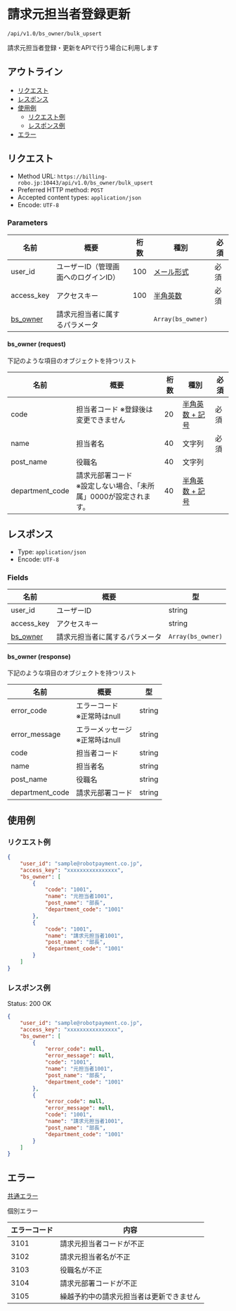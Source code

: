# 請求元担当者登録更新

`/api/v1.0/bs_owner/bulk_upsert`

請求元担当者登録・更新をAPIで行う場合に利用します

## アウトライン

- [リクエスト](#リクエスト)
- [レスポンス](#レスポンス)
- [使用例](#使用例)
  - [リクエスト例](#リクエスト例)
  - [レスポンス例](#レスポンス例)
- [エラー](#エラー)

## リクエスト
- Method URL: `https://billing-robo.jp:10443/api/v1.0/bs_owner/bulk_upsert`
- Preferred HTTP method: `POST`
- Accepted content types: `application/json`
- Encode: `UTF-8`

### Parameters

| 名前                         | 概要                                 | 桁数 | 種別                              | 必須 |
| ---------------------------- | ------------------------------------ | ---- | --------------------------------- | ---- |
| user_id                      | ユーザーID（管理画面へのログインID） | 100  | [メール形式](/README.md#種別) | 必須 |
| access_key                   | アクセスキー                         | 100  | [半角英数](/README.md#種別)   | 必須 |
| [bs_owner](#bsowner-request) | 請求元担当者に属するパラメータ       |      | `Array(bs_owner)`                 |      |

#### bs_owner (request)

<!-- 要素が多くないものは detail, summaryタグを使わない (なくても見やすくため) -->
下記のような項目のオブジェクトを持つリスト

| 名前            | 概要                                                                  | 桁数 | 種別                                   | 必須 |
| --------------- | --------------------------------------------------------------------- | ---- | -------------------------------------- | ---- |
| code            | 担当者コード  ※登録後は変更できません                                 | 20   | [半角英数 + 記号](/README.md#種別) | 必須 |
| name            | 担当者名                                                              | 40   | 文字列                                 | 必須 |
| post_name       | 役職名                                                                | 40   | 文字列                                 |      |
| department_code | 請求元部署コード <br> ※設定しない場合、「未所属」0000が設定されます。 | 40   | [半角英数 + 記号](/README.md#種別) |      |


## レスポンス

- Type: `application/json`
- Encode: `UTF-8`

### Fields

| 名前                          | 概要                           | 型                |
| ----------------------------- | ------------------------------ | ----------------- |
| user_id                       | ユーザーID                     | string            |
| access_key                    | アクセスキー                   | string            |
| [bs_owner](#bsowner-response) | 請求元担当者に属するパラメータ | `Array(bs_owner)` |

#### bs_owner (response)

<!-- 要素が多くないものは detail, summaryタグを使わない (なくても見やすくため) -->
下記のような項目のオブジェクトを持つリスト

| 名前            | 概要                                | 型     |
| --------------- | ----------------------------------- | ------ |
| error_code      | エラーコード <br> ※正常時はnull     | string |
| error_message   | エラーメッセージ <br> ※正常時はnull | string |
| code            | 担当者コード                        | string |
| name            | 担当者名                            | string |
| post_name       | 役職名                              | string |
| department_code | 請求元部署コード                    | string |


## 使用例

### リクエスト例

```json
{
    "user_id": "sample@robotpayment.co.jp",
    "access_key": "xxxxxxxxxxxxxxxx",
    "bs_owner": [
        {
            "code": "1001",
            "name": "元担当者1001",
            "post_name": "部長",
            "department_code": "1001"
        },
        {
            "code": "1001",
            "name": "請求元担当者1001",
            "post_name": "部長",
            "department_code": "1001"
        }
    ]
}
```

### レスポンス例

Status: 200 OK

```json
{
    "user_id": "sample@robotpayment.co.jp",
    "access_key": "xxxxxxxxxxxxxxxx",
    "bs_owner": [
        {
            "error_code": null,
            "error_message": null,
            "code": "1001",
            "name": "元担当者1001",
            "post_name": "部長",
            "department_code": "1001"
        },
        {
            "error_code": null,
            "error_message": null,
            "code": "1001",
            "name": "請求元担当者1001",
            "post_name": "部長",
            "department_code": "1001"
        }
    ]
}
```

## エラー

[共通エラー](/README.md#共通エラー)

個別エラー

| エラーコード | 内容                                     |
| ------------ | ---------------------------------------- |
| 3101         | 請求元担当者コードが不正                 |
| 3102         | 請求元担当者名が不正                     |
| 3103         | 役職名が不正                             |
| 3104         | 請求元部署コードが不正                   |
| 3105         | 繰越予約中の請求元担当者は更新できません |
